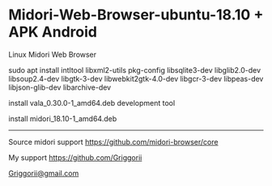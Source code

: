 # Midori-Web-Browser-ubuntu-18.10 + APK Android
Linux Midori Web Browser

sudo apt install intltool libxml2-utils pkg-config libsqlite3-dev libglib2.0-dev libsoup2.4-dev libgtk-3-dev libwebkit2gtk-4.0-dev libgcr-3-dev libpeas-dev libjson-glib-dev libarchive-dev

install vala_0.30.0-1_amd64.deb development tool

install midori_18.10-1_amd64.deb

_______________________________________________

Source midori support https://github.com/midori-browser/core

My support https://github.com/Griggorii

Griggorii@gmail.com
